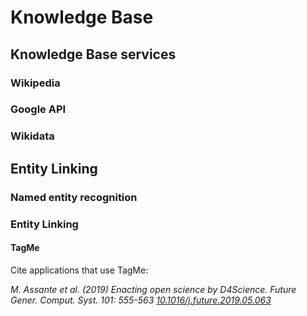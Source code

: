 # Knowledge Base



## Knowledge Base services

### Wikipedia



### Google API



### Wikidata



## Entity Linking

### Named entity recognition



### Entity Linking



#### TagMe



Cite applications that use TagMe:

*M. Assante et al. (2019) Enacting open science by D4Science. Future Gener. Comput. Syst. 101: 555-563* [*10.1016/j.future.2019.05.063*](https://doi.org/10.1016/j.future.2019.05.063)



